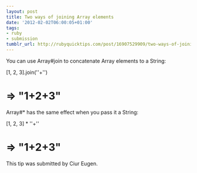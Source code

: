 ```yaml
---
layout: post
title: Two ways of joining Array elements
date: '2012-02-02T06:00:05+01:00'
tags:
- ruby
- submission
tumblr_url: http://rubyquicktips.com/post/16907529909/two-ways-of-joining-array-elements
---
```

You can use Array#join to concatenate Array elements to a String:


  [1, 2, 3].join(''+'')
# => "1+2+3"


Array#* has the same effect when you pass it a String:


  [1, 2, 3] * ''+''
# => "1+2+3"


This tip was submitted by Ciur Eugen.
